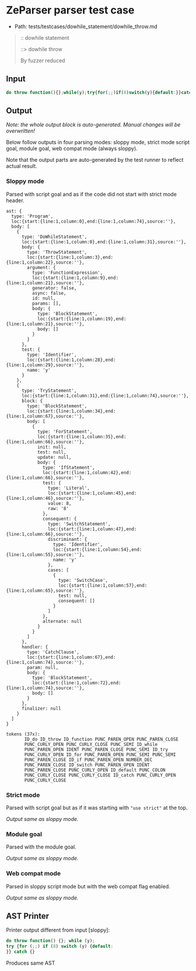 # ZeParser parser test case

- Path: tests/testcases/dowhile_statement/dowhile_throw.md

> :: dowhile statement
>
> ::> dowhile throw
>
> By fuzzer reduced


## Input

`````js
do throw function(){};while(y);try{for(;;)if(8)switch(y){default:}}catch{}
`````

## Output

_Note: the whole output block is auto-generated. Manual changes will be overwritten!_

Below follow outputs in four parsing modes: sloppy mode, strict mode script goal, module goal, web compat mode (always sloppy).

Note that the output parts are auto-generated by the test runner to reflect actual result.

### Sloppy mode

Parsed with script goal and as if the code did not start with strict mode header.

`````
ast: {
  type: 'Program',
  loc:{start:{line:1,column:0},end:{line:1,column:74},source:''},
  body: [
    {
      type: 'DoWhileStatement',
      loc:{start:{line:1,column:0},end:{line:1,column:31},source:''},
      body: {
        type: 'ThrowStatement',
        loc:{start:{line:1,column:3},end:{line:1,column:22},source:''},
        argument: {
          type: 'FunctionExpression',
          loc:{start:{line:1,column:9},end:{line:1,column:21},source:''},
          generator: false,
          async: false,
          id: null,
          params: [],
          body: {
            type: 'BlockStatement',
            loc:{start:{line:1,column:19},end:{line:1,column:21},source:''},
            body: []
          }
        }
      },
      test: {
        type: 'Identifier',
        loc:{start:{line:1,column:28},end:{line:1,column:29},source:''},
        name: 'y'
      }
    },
    {
      type: 'TryStatement',
      loc:{start:{line:1,column:31},end:{line:1,column:74},source:''},
      block: {
        type: 'BlockStatement',
        loc:{start:{line:1,column:34},end:{line:1,column:67},source:''},
        body: [
          {
            type: 'ForStatement',
            loc:{start:{line:1,column:35},end:{line:1,column:66},source:''},
            init: null,
            test: null,
            update: null,
            body: {
              type: 'IfStatement',
              loc:{start:{line:1,column:42},end:{line:1,column:66},source:''},
              test: {
                type: 'Literal',
                loc:{start:{line:1,column:45},end:{line:1,column:46},source:''},
                value: 8,
                raw: '8'
              },
              consequent: {
                type: 'SwitchStatement',
                loc:{start:{line:1,column:47},end:{line:1,column:66},source:''},
                discriminant: {
                  type: 'Identifier',
                  loc:{start:{line:1,column:54},end:{line:1,column:55},source:''},
                  name: 'y'
                },
                cases: [
                  {
                    type: 'SwitchCase',
                    loc:{start:{line:1,column:57},end:{line:1,column:65},source:''},
                    test: null,
                    consequent: []
                  }
                ]
              },
              alternate: null
            }
          }
        ]
      },
      handler: {
        type: 'CatchClause',
        loc:{start:{line:1,column:67},end:{line:1,column:74},source:''},
        param: null,
        body: {
          type: 'BlockStatement',
          loc:{start:{line:1,column:72},end:{line:1,column:74},source:''},
          body: []
        }
      },
      finalizer: null
    }
  ]
}

tokens (37x):
       ID_do ID_throw ID_function PUNC_PAREN_OPEN PUNC_PAREN_CLOSE
       PUNC_CURLY_OPEN PUNC_CURLY_CLOSE PUNC_SEMI ID_while
       PUNC_PAREN_OPEN IDENT PUNC_PAREN_CLOSE PUNC_SEMI ID_try
       PUNC_CURLY_OPEN ID_for PUNC_PAREN_OPEN PUNC_SEMI PUNC_SEMI
       PUNC_PAREN_CLOSE ID_if PUNC_PAREN_OPEN NUMBER_DEC
       PUNC_PAREN_CLOSE ID_switch PUNC_PAREN_OPEN IDENT
       PUNC_PAREN_CLOSE PUNC_CURLY_OPEN ID_default PUNC_COLON
       PUNC_CURLY_CLOSE PUNC_CURLY_CLOSE ID_catch PUNC_CURLY_OPEN
       PUNC_CURLY_CLOSE
`````

### Strict mode

Parsed with script goal but as if it was starting with `"use strict"` at the top.

_Output same as sloppy mode._

### Module goal

Parsed with the module goal.

_Output same as sloppy mode._

### Web compat mode

Parsed in sloppy script mode but with the web compat flag enabled.

_Output same as sloppy mode._

## AST Printer

Printer output different from input [sloppy]:

````js
do throw function() {}; while (y);
try {for (;;) if (8) switch (y) {default:
}} catch {}
````

Produces same AST
